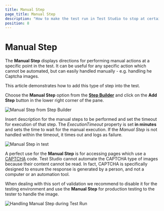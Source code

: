 ```yaml
---
title: Manual Step
page_title: Manual Step
description: "How to make the test run in Test Studio to stop at certain point of the execution and allow me to do something manually against the application under test. Can I insert a manual step in Test Studio test? Can I perform some manual actions during a test run in Test Studio"
position: 8
---
```

# Manual Step

The __Manual Step__ displays directions for performing manual actions at a specific point in the test. It can be useful for any specific action which cannot be automated, but can easily handled manually - e.g. handling he Captcha images.

This article demonstrates how to add this type of step into the test.

Choose the __Manual Step__ option from the <a href="/features/custom-steps/overview" target="_blank">__Step Builder__</a> and click on the __Add Step__ button in the lower right corner of the pane.

![Manual Step from Step Builder][1]

Insert description for the manual steps to be performed and set the timeout for execution of that step. The _ExecutionTimeout_ property is set __in minutes__ and sets the time to wait for the manual execution. If the _Manual Step_ is not handled within the timeout, it times out and logs as failure.

![Manual Step in test][2]

A perfect use for the __Manual Step__ is for accessing pages which use a <a href="http://en.wikipedia.org/wiki/CAPTCHA" target="_blank">CAPTCHA</a> code. Test Studio cannot automate the CAPTCHA type of images because their content cannot be read. In fact, CAPTCHA is specifically designed to ensure the response is generated by a person, and not a computer or an automation tool.

When dealing with this sort of validation we recommend to disable it for the testing environment and use the __Manual Step__ for production testing to the tester to handle the image.

![Handling Manual Step during Test Run][3]

[1]: /img/features/custom-steps/manual-step/step-builder-manual-steps.png
[2]: /img/features/custom-steps/manual-step/manual-step-props.png
[3]: /img/features/custom-steps/manual-step/fig2.png